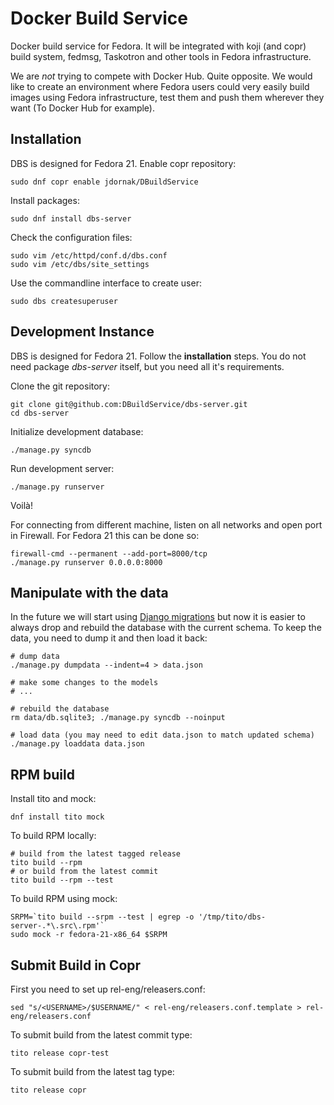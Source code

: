 Docker Build Service
====================

Docker build service for Fedora. It will be integrated with koji (and copr) build system, fedmsg, Taskotron and other tools in Fedora infrastructure.

We are _not_ trying to compete with Docker Hub. Quite opposite. We would like to create an environment where Fedora users could very easily build images using Fedora infrastructure, test them and push them wherever they want (To Docker Hub for example).

Installation
------------

DBS is designed for Fedora 21.
Enable copr repository:

    sudo dnf copr enable jdornak/DBuildService

Install packages:

    sudo dnf install dbs-server

Check the configuration files:

    sudo vim /etc/httpd/conf.d/dbs.conf
    sudo vim /etc/dbs/site_settings

Use the commandline interface to create user:

    sudo dbs createsuperuser


Development Instance
--------------------

DBS is designed for Fedora 21.
Follow the **installation** steps. You do not need package
*dbs-server* itself, but you need all it's requirements.

Clone the git repository:

    git clone git@github.com:DBuildService/dbs-server.git
    cd dbs-server

Initialize development database:

    ./manage.py syncdb

Run development server:

    ./manage.py runserver

Voilà!

For connecting from different machine, listen on all networks and open port
in Firewall. For Fedora 21 this can be done so:

    firewall-cmd --permanent --add-port=8000/tcp
    ./manage.py runserver 0.0.0.0:8000

Manipulate with the data
------------------------

In the future we will start using [Django migrations](https://docs.djangoproject.com/en/1.7/topics/migrations/)
but now it is easier to always drop and rebuild the database
with the current schema. To keep the data, you need to dump
it and then load it back:

    # dump data
    ./manage.py dumpdata --indent=4 > data.json

    # make some changes to the models
    # ...

    # rebuild the database
    rm data/db.sqlite3; ./manage.py syncdb --noinput

    # load data (you may need to edit data.json to match updated schema)
    ./manage.py loaddata data.json


RPM build
---------

Install tito and mock:

    dnf install tito mock

To build RPM locally:

    # build from the latest tagged release
    tito build --rpm
    # or build from the latest commit
    tito build --rpm --test

To build RPM using mock:

    SRPM=`tito build --srpm --test | egrep -o '/tmp/tito/dbs-server-.*\.src\.rpm'`
    sudo mock -r fedora-21-x86_64 $SRPM


Submit Build in Copr
-------------

First you need to set up rel-eng/releasers.conf:

    sed "s/<USERNAME>/$USERNAME/" < rel-eng/releasers.conf.template > rel-eng/releasers.conf

To submit build from the latest commit type:

    tito release copr-test

To submit build from the latest tag type:

    tito release copr

